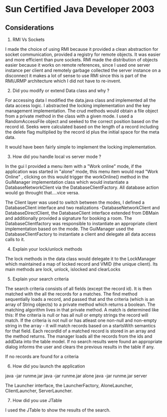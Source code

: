# Sun Certified Java Developer 2003

## Considerations 
1. RMI Vs Sockets

I made the choice of using RMI because it provided a clean abstraction for socket communication, provided a registry for remote objects. It was easier and more efficient than pure sockets. RMI made the distribution of objects easier because it works on remote references, since I used one server instance per client and remotely garbage collected the server instance on a disconnect it makes a lot of sense to use RMI since this is part of the RMI/JRMP architecture which I did not have to re-invent.


2. Did you modify or extend Data class and why ?

For accessing data I modified the data.java class and implemented all the data access logic. I abstracted the locking implementation and the key management implementation.
The crud methods would obtain a file object from a private method in the class with a given mode. I used a RandomAccessFile object and seeked to the correct position based on the record id. Seeks were calculated based on the length of a record including the delete flag multiplied by the record id plus the initial space for the meta data.


It would have been fairly simple to implement the locking implementation.

3. How did you handle local vs server mode ?

In the gui I provided a menu item with a "Work online" mode, if the application was started in "alone" mode, this menu item would read "Work Online" , clicking on this would trigger the workOnline() method in the GuiManager implementation class which would instantiate a DatabaseNetworkClient via the DatabaseClientFactory. All database action would go throught that....vice versa.

The Client layer was used to switch between the modes, I defined a DatabaseClient interface and two realizations -DatabaseNetworkClient and DatabaseDirectClient, the DatabaseClient interface extended from DBMain and additionally provided a signature for booking a room. The DatabaseClientfactory was responsible to instantiate an appropriate client implementation based on the mode. The GuiManager used the DatabaseClientFactory to instantiate a client and delegate all data access calls to it.


4. Explain your lock/unlock methods

The lock methods in the data class would delegate it to the LockManager which maintained a map of locked record and VMID (the unique client). Its main methods are lock, unlock, islocked and clearLocks


5. Explain your search criteria

The search criteria consists of all fields (except the record id). It is then matched with the all the records for a matches. The find method sequentially loads a record, and passed that and the criteria (which is an array of String objects) to a private method which returns a boolean. The matching algorithm lives in that private method. A match is determined like this:
If the criteria is null or has all null or empty strings the record will match.
If the criteria is not null or has atleast one non-null and non-empty string in the array - it will match records based on a startsWith semantics for that field.
Each recordId of a matched record is stored in an array and the method returns.
The manager loads all the records from the ids and addData into the table model.
If no search results were found an appropriate dialog informs the user and clears the previous results in the table if any.

If no records are found for a criteria 

6. How did you launch the application

java -jar runme.jar
java -jar runme.jar alone
java -jar runme.jar server

The Launcher interface, the LauncherFactory, AloneLauncher, ClientLauncher, ServerLauncher.


7. How did you use JTable

I used the JTable to show the results of the search. 


